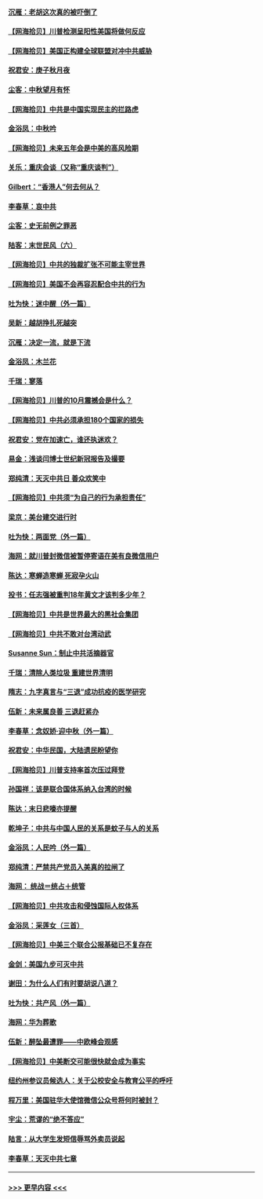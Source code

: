 #### [沉雁：老胡这次真的被吓倒了](../pages/nsc993/n12449796.md?t=10032302) 
#### [【网海拾贝】川普检测呈阳性美国将做何反应](../pages/nsc993/n12449042.md?t=10032302) 
#### [【网海拾贝】美国正构建全球联盟对冲中共威胁](../pages/nsc993/n12446580.md?t=10032302) 
#### [祝君安：庚子秋月夜](../pages/nsc993/n12445870.md?t=10032302) 
#### [尘客：中秋望月有怀](../pages/nsc993/n12444632.md?t=10032302) 
#### [【网海拾贝】中共是中国实现民主的拦路虎](../pages/nsc993/n12443573.md?t=10032302) 
#### [金浴凤：中秋吟](../pages/nsc993/n12441773.md?t=10032302) 
#### [【网海拾贝】未来五年会是中美的高风险期](../pages/nsc993/n12440760.md?t=10032302) 
#### [关乐：重庆会谈（又称“重庆谈判”）](../pages/nsc993/n12437525.md?t=10032302) 
#### [Gilbert：“香港人”何去何从？](../pages/nsc993/n12435894.md?t=10032302) 
#### [李春草：哀中共](../pages/nsc993/n12435874.md?t=10032302) 
#### [尘客：史无前例之罪恶](../pages/nsc993/n12435762.md?t=10032302) 
#### [陆客：末世民风（六）](../pages/nsc993/n12435354.md?t=10032302) 
#### [【网海拾贝】中共的独裁扩张不可能主宰世界](../pages/nsc993/n12435151.md?t=10032302) 
#### [【网海拾贝】美国不会再容忍配合中共的行为](../pages/nsc993/n12433808.md?t=10032302) 
#### [吐为快：迷中醒（外一篇）](../pages/nsc993/n12433585.md?t=10032302) 
#### [吴新：越胡挣扎死越突](../pages/nsc993/n12433562.md?t=10032302) 
#### [沉雁：决定一流，就是下流](../pages/nsc993/n12432128.md?t=10032302) 
#### [金浴凤：木兰花](../pages/nsc993/n12432124.md?t=10032302) 
#### [千瑞：寥落](../pages/nsc993/n12432071.md?t=10032302) 
#### [【网海拾贝】川普的10月震撼会是什么？](../pages/nsc993/n12431624.md?t=10032302) 
#### [【网海拾贝】中共必须承担180个国家的损失](../pages/nsc993/n12428893.md?t=10032302) 
#### [祝君安：党在加速亡，谁还执迷欢？](../pages/nsc993/n12428652.md?t=10032302) 
#### [易金：浅谈闫博士世纪新冠报告及撮要](../pages/nsc993/n12426822.md?t=10032302) 
#### [郑纯清：天灭中共日 善众欢笑中](../pages/nsc993/n12426784.md?t=10032302) 
#### [【网海拾贝】中共须“为自己的行为承担责任”](../pages/nsc993/n12426067.md?t=10032302) 
#### [梁京：美台建交进行时](../pages/nsc993/n12424066.md?t=10032302) 
#### [吐为快：两面党（外一篇）](../pages/nsc993/n12424043.md?t=10032302) 
#### [海网：就川普封微信被暂停寄语在美有良微信用户](../pages/nsc993/n12424021.md?t=10032302) 
#### [陈达：寒蝉造寒蝉 死寂孕火山](../pages/nsc993/n12423958.md?t=10032302) 
#### [投书：任志强被重判18年黄文才该判多少年？](../pages/nsc993/n12423672.md?t=10032302) 
#### [【网海拾贝】中共是世界最大的黑社会集团](../pages/nsc993/n12423543.md?t=10032302) 
#### [【网海拾贝】中共不敢对台湾动武](../pages/nsc993/n12421418.md?t=10032302) 
#### [Susanne Sun：制止中共活摘器官](../pages/nsc993/n12419654.md?t=10032302) 
#### [千瑞：清除人类垃圾 重建世界清明](../pages/nsc993/n12419414.md?t=10032302) 
#### [隋志：九字真言与“三退”成功抗疫的医学研究](../pages/nsc993/n12419248.md?t=10032302) 
#### [伍新：未来属良善 三退赶紧办](../pages/nsc993/n12418496.md?t=10032302) 
#### [李春草：念奴娇·迎中秋（外一篇）](../pages/nsc993/n12418465.md?t=10032302) 
#### [祝君安：中华民国，大陆遗民盼望你](../pages/nsc993/n12418089.md?t=10032302) 
#### [【网海拾贝】川普支持率首次压过拜登](../pages/nsc993/n12418050.md?t=10032302) 
#### [孙国祥：该是联合国体系纳入台湾的时候](../pages/nsc993/n12417369.md?t=10032302) 
#### [陈达：末日悲嚎亦提醒](../pages/nsc993/n12416736.md?t=10032302) 
#### [乾坤子：中共与中国人民的关系是蚊子与人的关系](../pages/nsc993/n12416632.md?t=10032302) 
#### [金浴凤：人民吟（外一篇）](../pages/nsc993/n12416567.md?t=10032302) 
#### [郑纯清：严禁共产党员入美真的拉闸了](../pages/nsc993/n12416550.md?t=10032302) 
#### [海网： 统战＝统占＋统管](../pages/nsc993/n12416404.md?t=10032302) 
#### [【网海拾贝】中共攻击和侵蚀国际人权体系](../pages/nsc993/n12416250.md?t=10032302) 
#### [金浴凤：采莲女（三首）](../pages/nsc993/n12415517.md?t=10032302) 
#### [【网海拾贝】中美三个联合公报基础已不复存在](../pages/nsc993/n12415054.md?t=10032302) 
#### [金剑：美国九步可灭中共](../pages/nsc993/n12413183.md?t=10032302) 
#### [谢田：为什么人们有时要胡说八道？](../pages/nsc993/n12411861.md?t=10032302) 
#### [吐为快：共产风（外一篇）](../pages/nsc993/n12411761.md?t=10032302) 
#### [海网：华为葬歌](../pages/nsc993/n12410381.md?t=10032302) 
#### [伍新：醉坠最遭罪——中欧峰会观感](../pages/nsc993/n12410364.md?t=10032302) 
#### [【网海拾贝】中美断交可能很快就会成为事实](../pages/nsc993/n12409495.md?t=10032302) 
#### [纽约州参议员候选人：关于公校安全与教育公平的呼吁](../pages/nsc993/n12409228.md?t=10032302) 
#### [程万里：美国驻华大使馆微信公众号将何时被封？](../pages/nsc993/n12407397.md?t=10032302) 
#### [宇尘：荒谬的“绝不答应”](../pages/nsc993/n12407360.md?t=10032302) 
#### [陆言：从大学生发短信辱骂外卖员说起](../pages/nsc993/n12407285.md?t=10032302) 
#### [李春草：天灭中共七章](../pages/nsc993/n12406988.md?t=10032302) 

----
#### [ >>> 更早内容 <<< ](../indexes/nsc993-earlier.md)

